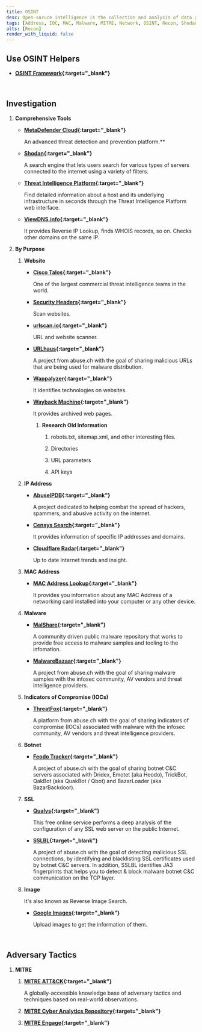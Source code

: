 ```yaml
---
title: OSINT
desc: Open-soruce intelligence is the collection and analysis of data gathered from open sources to produce actionable intelligence.
tags: [Address, IOC, MAC, Malware, MITRE, Network, OSINT, Recon, Shodan, URL, Web, Whois]
alts: [Recon]
render_with_liquid: false
---
```


## Use OSINT Helpers

- **[OSINT Framework](https://osintframework.com/){:target="_blank"}**

<br />

## Investigation

1. **Comprehensive Tools**

    - **[MetaDefender Cloud](https://metadefender.opswat.com/){:target="_blank"}**

        An advanced threat detection and prevention platform.**

    - **[Shodan](https://www.shodan.io/){:target="_blank"}**

        A search engine that lets users search for various types of servers connected to the internet using a variety of filters.

    - **[Threat Intelligence Platform](https://threatintelligenceplatform.com/){:target="_blank"}**

        Find detailed information about a host and its underlying infrastructure in seconds through the Threat Intelligence Platform web interface.

    - **[ViewDNS.info](https://viewdns.info/){:target="_blank"}**

        It provides Reverse IP Lookup, finds WHOIS records, so on. Checks other domains on the same IP.

2. **By Purpose**

    1. **Website**

        - **[Cisco Talos](https://talosintelligence.com/){:target="_blank"}**

            One of the largest commercial threat intelligence teams in the world.

        - **[Security Headers](https://securityheaders.com/){:target="_blank"}**

            Scan websites.

        - **[urlscan.io](https://urlscan.io/){:target="_blank"}**

            URL and website scanner.

        - **[URLhaus](https://urlhaus.abuse.ch/){:target="_blank"}**

            A project from abuse.ch with the goal of sharing malicious URLs that are being used for malware distribution.

        - **[Wappalyzer](https://www.wappalyzer.com/){:target="_blank"}**

            It identifies technologies on websites.

        - **[Wayback Machine](https://archive.org/web/){:target="_blank"}**

            It provides archived web pages.

            1. **Research Old Information**

                1. robots.txt, sitemap.xml, and other interesting files.

                2. Directories

                3. URL parameters

                4. API keys

    2. **IP Address**

        - **[AbuseIPDB](https://www.abuseipdb.com/){:target="_blank"}**

            A project dedicated to helping combat the spread of hackers, spammers, and abusive activity on the internet.

        - **[Censys Search](https://search.censys.io/){:target="_blank"}**

            It provides information of specific IP addresses and domains.

        - **[Cloudflare Radar](https://radar.cloudflare.com/){:target="_blank"}**

            Up to date Internet trends and insight.

    3. **MAC Address**

        - **[MAC Address Lookup](https://dnschecker.org/mac-lookup.php){:target="_blank"}**

            It provides you information about any MAC Address of a networking card installed into your computer or any other device.

    3. **Malware**

        - **[MalShare](https://malshare.com/){:target="_blank"}**

            A community driven public malware repository that works to provide free access to malware samples and tooling to the infomation.

        - **[MalwareBazaar](https://bazaar.abuse.ch/){:target="_blank"}**
            
            A project from abuse.ch with the goal of sharing malware samples with the infosec community, AV vendors and threat intelligence providers.

    4. **Indicators of Compromise (IOCs)**

        - **[ThreatFox](https://threatfox.abuse.ch/){:target="_blank"}**

            A platform from abuse.ch with the goal of sharing indicators of compromise (IOCs) associated with malware with the infosec community, AV vendors and threat intelligence providers.

    5. **Botnet**

        - **[Feodo Tracker](https://feodotracker.abuse.ch/){:target="_blank"}**
            
            A project of abuse.ch with the goal of sharing botnet C&C servers associated with Dridex, Emotet (aka Heodo), TrickBot, QakBot (aka QuakBot / Qbot) and BazarLoader (aka BazarBackdoor). 

    6. **SSL**

        - **[Qualys](https://www.ssllabs.com/ssltest/){:target="_blank"}**

            This free online service performs a deep analysis of the configuration of any SSL web server on the public Internet.

        - **[SSLBL](https://sslbl.abuse.ch/){:target="_blank"}**

            A project of abuse.ch with the goal of detecting malicious SSL connections, by identifying and blacklisting SSL certificates used by botnet C&C servers. In addition, SSLBL identifies JA3 fingerprints that helps you to detect & block malware botnet C&C communication on the TCP layer.

    7. **Image**

        It's also known as Reverse Image Search.

        - **[Google Images](https://www.google.com/imghp){:target="_blank"}**

            Upload images to get the information of them.

<br />

## Adversary Tactics

1. **MITRE**

    1. **[MITRE ATT&CK](https://attack.mitre.org/){:target="_blank"}**

        A globally-accessible knowledge base of adversary tactics and techniques based on real-world observations.

    1. **[MITRE Cyber Analytics Repository](https://car.mitre.org/){:target="_blank"}**

    1. **[MITRE Engage](https://engage.mitre.org/#){:target="_blank"}**
